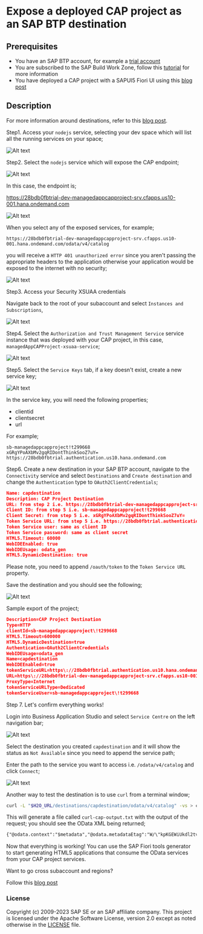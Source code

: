 # Expose a deployed CAP project as an SAP BTP destination


## Prerequisites

- You have an SAP BTP account, for example a [trial account](https://account.hana.ondemand.com/)
- You are subscribed to the SAP Build Work Zone, follow this [tutorial](https://developers.sap.com/tutorials/cp-portal-cloud-foundry-getting-started.html) for more information
- You have deployed a CAP project with a SAPUI5 Fiori UI using this [blog post](https://community.sap.com/t5/technology-blogs-by-sap/build-and-deploy-a-cap-project-node-js-api-with-a-sap-fiori-elements-ui-and/ba-p/13537906)

## Description

For more information around destinations, refer to this [blog post](https://community.sap.com/t5/technology-blogs-by-members/sap-btp-destinations-in-a-nutshell-part-3-oauth-2-0-client-credentials/ba-p/13577101).

Step1. Access your `nodejs` service, selecting your dev space which will list all the running services on your space;

![Alt text](Step1.png?raw=true "CAP project service")

Step2. Select the `nodejs` service which will expose the CAP endpoint;

![Alt text](Step2.png?raw=true "CAP Project Endpoint")

In this case, the endpoint is;

https://28bdb0fbtrial-dev-managedappcapproject-srv.cfapps.us10-001.hana.ondemand.com

![Alt text](Step2b.png?raw=true "Catalog of services")

When you select any of the exposed services, for example; 

```
https://28bdb0fbtrial-dev-managedappcapproject-srv.cfapps.us10-001.hana.ondemand.com/odata/v4/catalog
```

you will receive a `HTTP 401 unauthorized error` since you aren't passing the appropriate headers to the application otherwise your application would be exposed to the internet with no security;

![Alt text](Step2c.png?raw=true "401 Error")

Step3. Access your Security XSUAA credentials

Navigate back to the root of your subaccount and select `Instances and Subscriptions`, 

![Alt text](Step3.png?raw=true "Instances and Subscriptions")

Step4. Select the `Authorization and Trust Management Service` service instance that was deployed with your CAP project, in this case, `managedAppCAPProject-xsuaa-service`;

![Alt text](Step4.png?raw=true "XSUAA Service Instance")

Step5. Select the `Service Keys` tab, if a key doesn't exist, create a new service key;

![Alt text](Step4.png?raw=true "XSUAA Service Key")

In the service key, you will need the following properties;

- clientid
- clientsecret
- url

For example;
```
sb-managedappcapproject!t299668
xGRgYPoAXbMv2gqRIDontThinkSooZ7uY=
https://28bdb0fbtrial.authentication.us10.hana.ondemand.com
```

Step6. Create a new destination in your SAP BTP account, navigate to the `Connectivity` service and select `Destinations` and `Create destination` and change the `Authentication` type to `OAuth2ClientCredentials`;

```json
Name: capdestination
Description: CAP Project Destination
URL: from step 2 i.e. https://28bdb0fbtrial-dev-managedappcapproject-srv.cfapps.us10-001.hana.ondemand.com
Client ID: from step 5 i.e. sb-managedappcapproject!t299668
Client Secret: from step 5 i.e. xGRgYPoAXbMv2gqRIDontThinkSooZ7uY=
Token Service URL: from step 5 i.e. https://28bdb0fbtrial.authentication.us10.hana.ondemand.com appended with /oauth/token
Token Service user: same as client ID
Token Service password: same as client secret
HTML5.Timeout: 60000
WebIDEEnabled: true
WebIDEUsage: odata_gen
HTML5.DynamicDestination: true
```

Please note, you need to append `/oauth/token` to the `Token Service URL` property.

Save the destination and you should see the following;

![Alt text](Step6.png?raw=true "New Destination")

Sample export of the project;
```json
Description=CAP Project Destination
Type=HTTP
clientId=sb-managedappcapproject\!t299668
HTML5.Timeout=600000
HTML5.DynamicDestination=true
Authentication=OAuth2ClientCredentials
WebIDEUsage=odata_gen
Name=capdestination
WebIDEEnabled=true
tokenServiceURL=https\://28bdb0fbtrial.authentication.us10.hana.ondemand.com/oauth/token
URL=https\://28bdb0fbtrial-dev-managedappcapproject-srv.cfapps.us10-001.hana.ondemand.com/
ProxyType=Internet
tokenServiceURLType=Dedicated
tokenServiceUser=sb-managedappcapproject\!t299668
```

Step 7. Let's confirm everything works!

Login into Business Application Studio and select `Service Centre` on the left navigation bar;

![Alt text](Step7.png?raw=true "Service Centre")

Select the destination you created `capdestination` and it will show the status as `Not Available` since you need to append the service path;

Enter the path to the service you want to access i.e. `/odata/v4/catalog` and click `Connect`;

![Alt text](Step7b.png?raw=true "Service Centre")

Another way to test the destination is to use `curl` from a terminal window;

```bash
curl -L "$H2O_URL/destinations/capdestination/odata/v4/catalog" -vs > curl-cap-output.txt 2>&1
```

This will generate a file called `curl-cap-output.txt` with the output of the request; you should see the OData XML being returned;

```xml
{"@odata.context":"$metadata","@odata.metadataEtag":"W/\"kpKGEWiUkdl2tvln8+lIbb+WgNsbQRujr+H11i5pAUg=\"","value":[{"name":"Books","url":"Books"}]}
```

Now that everything is working! You can use the SAP Fiori tools generator to start generating HTML5 applications that consume the OData services from your CAP project services.

Want to go cross subaccount and regions? 

Follow this [blog post](https://community.sap.com/t5/technology-blogs-by-sap/sap-btp-how-to-call-protected-app-across-regions-with-saml-and-oauth-2/ba-p/13546145)

### License
Copyright (c) 2009-2023 SAP SE or an SAP affiliate company. This project is licensed under the Apache Software License, version 2.0 except as noted otherwise in the [LICENSE](/LICENSES/Apache-2.0.txt) file.
